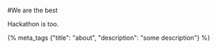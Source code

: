 #We are the best

Hackathon is too.


{% meta_tags {"title": "about", "description": "some description"} %}
